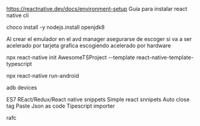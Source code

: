 https://reactnative.dev/docs/environment-setup
Guia para instalar react native cli

choco install -y nodejs.install openjdk8

Al crear el emulador en el avd manager asegurarse de escoger si va a ser
acelerado por tarjeta grafica escogiendo acelerado por hardware

npx react-native init AwesomeTSProject --template react-native-template-typescript

npx react-native run-android

adb devices

ES7 REact/Redux/React native snippets
Simple react snnipets
Auto close tag
Paste Json as code
Tipescript importer

rafc
